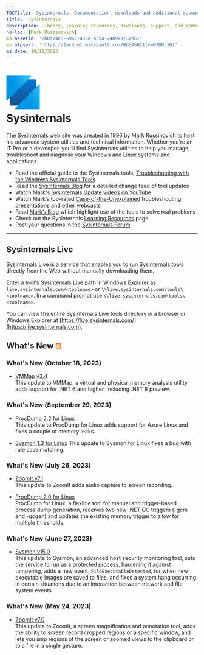 ```yaml
---
TOCTitle: 'Sysinternals: Documentation, downloads and additional resources'
title:  Sysinternals
description: Library, learning resources, downloads, support, and community. Evaluate and find out how to install, deploy, and maintain Windows with Sysinternals utilities.
no-loc: [Mark Russinovich]
ms:assetid: '2b0d74e3-5962-455a-b35a-248979737b61'
ms:mtpsurl: 'https://technet.microsoft.com/Bb545021(v=MSDN.10)'
ms.date: 10/18/2023
---
```


# ![Sysinternals icon](media/index/Sysinternals.png)<br>Sysinternals
The Sysinternals web site was created in 1996 by [Mark Russinovich](https://blogs.technet.microsoft.com/markrussinovich/) to host his advanced system utilities and technical information. Whether you’re an IT Pro or a developer, you’ll find Sysinternals utilities to help you manage, troubleshoot and diagnose your Windows and Linux systems and applications.  
  -   Read the official guide to the Sysinternals tools, [Troubleshooting with the Windows Sysinternals Tools](~/resources/troubleshooting-book.md)
-   Read the [Sysinternals Blog](https://techcommunity.microsoft.com/t5/Sysinternals-Blog/bg-p/Sysinternals-Blog) for a detailed change feed of tool updates
-   Watch Mark's [Sysinternals Update videos on YouTube](https://www.youtube.com/playlist?list=PLhFhDWFYccZ_GvdJ11NZwaBAhwDCWmni_)
-   Watch Mark’s top-rated [Case-of-the-Unexplained](~/resources/webcasts.md) troubleshooting presentations and other webcasts
-   Read [Mark’s Blog](https://techcommunity.microsoft.com/t5/Windows-Blog-Archive/bg-p/Windows-Blog-Archive/label-name/Mark%20Russinovich) which highlight use of the tools to solve real problems
-   Check out the Sysinternals [Learning Resources](~/resources/index.md) page
-   Post your questions in the [Sysinternals Forum](https://aka.ms/sysint-forums)

---
## Sysinternals Live

Sysinternals Live is a service that enables you to run Sysinternals tools directly from the Web without manually downloading them.

Enter a tool's Sysinternals Live path in Windows Explorer as `live.sysinternals.com/<toolname>` or `\\live.sysinternals.com\tools\<toolname>`.
In a command prompt use `\\live.sysinternals.com\tools\<toolname>`.

You can view the entire Sysinternals Live tools directory in a browser or Windows Explorer at [https://live.sysinternals.com/](https://live.sysinternals.com).

## What's New [![RSS icon](media/index/rss.gif)](https://techcommunity.microsoft.com/plugins/custom/microsoft/o365/custom-blog-rss?board=Sysinternals-Blog)

### What's New (October 18, 2023)

- [VMMap v3.4](~/downloads/vmmap.md)  
This update to VMMap, a virtual and physical memory analysis utility, adds support for .NET 6 and higher, including .NET 8 preview.

### What's New (September 29, 2023)

- [ProcDump 2.2 for Linux](https://github.com/Sysinternals/ProcDump-for-Linux/releases/tag/2.2)  
This update to ProcDump for Linux adds support for Azure Linux and fixes a couple of memory leaks.

- [Sysmon 1.3 for Linux](https://github.com/Sysinternals/SysmonForLinux/releases/tag/1.3.0.0)
This update to Sysmon for Linux fixes a bug with rule case matching.

### What's New (July 26, 2023)

- [ZoomIt v7.1](~/downloads/zoomit.md)  
This update to ZoomIt adds audio capture to screen recording.

- [ProcDump 2.0 for Linux](https://github.com/Sysinternals/ProcDump-for-Linux)  
ProcDump for Linux, a flexible tool for manual and trigger-based process dump generation, receives two new .NET GC triggers (-gcm and -gcgen) and updates the existing memory trigger to allow for multiple thresholds.

### What's New (June 27, 2023)

- [Sysmon v15.0](~/downloads/sysmon.md)  
This update to Sysmon, an advanced host security monitoring tool, sets the service to run as a protected process, hardening it against tampering, adds a new event, `FileExecutableDetected`, for when new executable images are saved to files, and fixes a system hang occurring in certain situations due to an interaction between network and file system events.

### What's New (May 24, 2023)

- [ZoomIt v7.0](~/downloads/zoomit.md)  
This update to ZoomIt, a screen magnification and annotation tool, adds the ability to screen record cropped regions or a specific window, and lets you snip regions of the screen or zoomed views to the clipboard or to a file in a single gesture.
